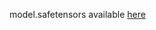 model.safetensors available [here](https://drive.google.com/drive/folders/1-NwbIMgQhh0sITnf5LQJzUBw1yZSdXud?usp=sharing)